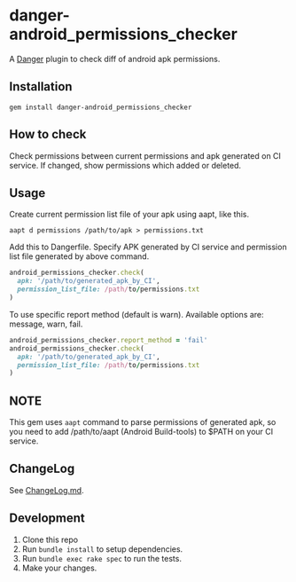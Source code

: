 # danger-android_permissions_checker

A [Danger](https://danger.systems/ruby) plugin to check diff of android apk permissions.

## Installation

```shell
gem install danger-android_permissions_checker
```

## How to check

Check permissions between current permissions and apk generated on CI service. If changed, show permissions which added or deleted.

## Usage

Create current permission list file of your apk using aapt, like this.

```shell
aapt d permissions /path/to/apk > permissions.txt
```

Add this to Dangerfile. Specify APK generated by CI service and permission list file generated by above command.

```ruby
android_permissions_checker.check(
  apk: '/path/to/generated_apk_by_CI',
  permission_list_file: /path/to/permissions.txt
)
```

To use specific report method (default is warn). Available options are: message, warn, fail.

```ruby
android_permissions_checker.report_method = 'fail'
android_permissions_checker.check(
  apk: '/path/to/generated_apk_by_CI',
  permission_list_file: /path/to/permissions.txt
)
```

## NOTE

This gem uses `aapt`  command to parse permissions of generated apk, so you need to add /path/to/aapt (Android Build-tools) to $PATH on your CI service.

## ChangeLog

See [ChangeLog.md](https://github.com/mataku/danger-android_permissions_checker/blob/master/ChangeLog.md).

## Development

1. Clone this repo
2. Run `bundle install` to setup dependencies.
3. Run `bundle exec rake spec` to run the tests.
4. Make your changes.
